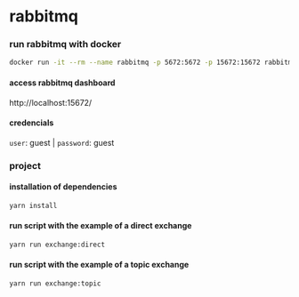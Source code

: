 # rabbitmq

### run rabbitmq with docker
``` bash
docker run -it --rm --name rabbitmq -p 5672:5672 -p 15672:15672 rabbitmq:3.12-management
```

#### access rabbitmq dashboard
http://localhost:15672/

#### credencials
`user`: guest | `password`: guest

### project

#### installation of dependencies
``` bash
yarn install
```

#### run script with the example of a direct exchange
``` bash
yarn run exchange:direct
```

#### run script with the example of a topic exchange
``` bash
yarn run exchange:topic
```
